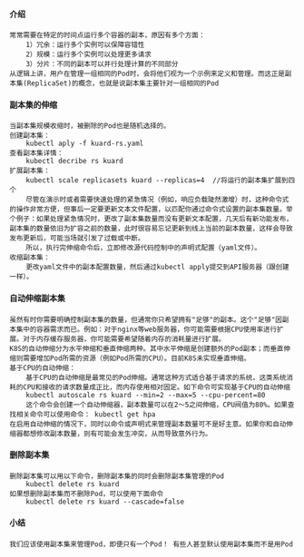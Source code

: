 #### 介绍

    常常需要在特定的时间点运行多个容器的副本，原因有多个方面：
        1）冗余：运行多个实例可以保障容错性
        2）规模：运行多个实例可以处理更多请求
        3）分片：不同的副本可以并行处理计算的不同部分
    从逻辑上讲，用户在管理一组相同的Pod时，会将他们视为一个示例来定义和管理。而这正是副本集(ReplicaSet)的概念，也就是说副本集主要针对一组相同的Pod

#### 副本集的伸缩

    当副本集规模收缩时，被删除的Pod也是随机选择的。
    创建副本集：
        kubectl aply -f kuard-rs.yaml
    查看副本集详情：
        kubectl decribe rs kuard
    扩展副本集：
        kubectl scale replicasets kuard --replicas=4  //将运行的副本集扩展到四个
        尽管在演示时或者需要快速处理的紧急情况（例如，响应负载陡然激增）时，这种命令式的操作非常方便，但事后一定要更新文本文件配置，以匹配你通过命令式设置的副本集数量。举个例子：如果处理紧急情况时，更改了副本集数量而没有更新文本配置，几天后有新功能发布，副本集的数量依旧为扩容之前的数量，此时很容易忘记更新到线上当前的副本数量，这样会导致发布更新后，可能当场就引发了过载或中断。
        所以，执行完伸缩命令后，立即修改源代码控制中的声明式配置（yaml文件）。
    收缩副本集：
        更改yaml文件中的副本配置数量，然后通过kubectl apply提交到API服务器（跟创建一样）。

#### 自动伸缩副本集

    虽然有时你需要明确控制副本集的数量，但通常你只希望拥有"足够"的副本。这个"足够"因副本集中的容器需求而已。例如：对于nginx等web服务器，你可能需要根据CPU使用率进行扩展。对于内存缓存服务器，你可能需要希望随着内存的消耗量进行扩展。
    K8S的自动伸缩分为水平伸缩和垂直伸缩两种。其中水平伸缩是创建额外的Pod副本；而垂直伸缩则需要增加Pod所需的资源（例如Pod所需的CPU）。目前K8S未实现垂直伸缩。
    基于CPU的自动伸缩：
        基于CPU的自动伸缩是最常见的Pod伸缩。通常这种方式适合基于请求的系统，这类系统消耗的CPU和接收的请求数量成正比，而内存使用相对固定。如下命令可实现基于CPU的自动伸缩
        kubectl autoscale rs kuard --min=2 --max=5 --cpu-percent=80
        这个命令会创建一个自动伸缩器，副本数量可以在2～5之间伸缩，CPU阀值为80%。如果查找相关命令可以使用命令： kubectl get hpa
    在启用自动伸缩的情况下，同时以命令或声明式来管理副本数量可不是好主意。如果你和自动伸缩器都想修改副本数量，则有可能会发生冲突，从而导致意外行为。    

#### 删除副本集

    删除副本集可以用以下命令，删除副本集的同时会删除副本集管理的Pod
        kubectl delete rs kuard
    如果想删除副本集而不删除Pod，可以使用下面命令
        kubectl delete rs kuard --cascade=false

#### 小结

    我们应该使用副本集来管理Pod，即便只有一个Pod！ 有些人甚至默认使用副本集而不是用Pod